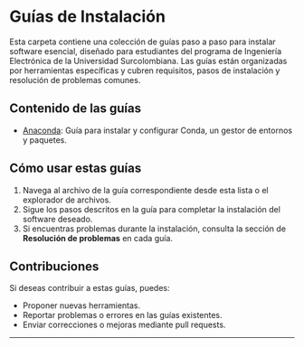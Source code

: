 # Guías de Instalación

Esta carpeta contiene una colección de guías paso a paso para instalar software esencial, diseñado para estudiantes del programa de Ingeniería Electrónica de la Universidad Surcolombiana. Las guías están organizadas por herramientas específicas y cubren requisitos, pasos de instalación y resolución de problemas comunes.

## Contenido de las guías

- [Anaconda](anaconda/anaconda-install.md): Guía para instalar y configurar Conda, un gestor de entornos y paquetes.

## Cómo usar estas guías

1. Navega al archivo de la guía correspondiente desde esta lista o el explorador de archivos.
2. Sigue los pasos descritos en la guía para completar la instalación del software deseado.
3. Si encuentras problemas durante la instalación, consulta la sección de **Resolución de problemas** en cada guía.

## Contribuciones

Si deseas contribuir a estas guías, puedes:
- Proponer nuevas herramientas.
- Reportar problemas o errores en las guías existentes.
- Enviar correcciones o mejoras mediante pull requests.

---
